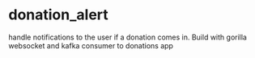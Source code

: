 # donation_alert

handle notifications to the user if a donation comes in. Build with gorilla websocket and kafka consumer to donations app
